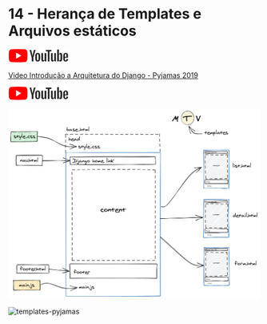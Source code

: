 # 14 - Herança de Templates e Arquivos estáticos

<a href="https://youtu.be/wSfuzUVnuzw">
    <img src="../../img/youtube.png">
</a>


[Video Introdução a Arquitetura do Django - Pyjamas 2019](https://www.youtube.com/watch?v=XjXpwZhOKOs)

<a href="https://www.youtube.com/watch?v=XjXpwZhOKOs">
    <img src="../../img/youtube.png">
</a>


![diagrama](templates-diagram.png)

![templates-pyjamas](https://raw.githubusercontent.com/rg3915/pyjamas2019-django/master/img/final.png)
